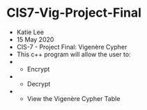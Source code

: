 # CIS7-Vig-Project-Final
* Katie Lee
* 15 May 2020
* CIS-7 - Project Final: Vigenère Cypher
* This c++ program will allow the user to:
* - Encrypt
* - Decrypt
* - View the Vigenère Cypher Table
